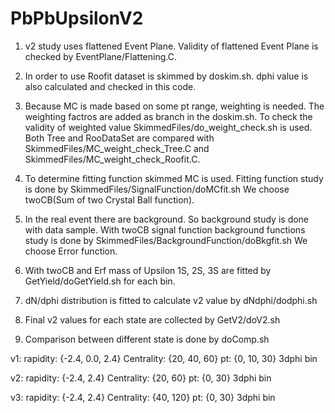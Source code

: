 # PbPbUpsilonV2

1. v2 study uses flattened Event Plane.
	Validity of flattened Event Plane is checked by EventPlane/Flattening.C.

2. In order to use Roofit dataset is skimmed by doskim.sh.
	dphi value is also calculated and checked in this code.

3. Because MC is made based on some pt range, weighting is needed.
	The weighting factros are added as branch in the doskim.sh.
	To check the validity of weighted value SkimmedFiles/do_weight_check.sh is used.
	Both Tree and RooDataSet are compared with SkimmedFiles/MC_weight_check_Tree.C and SkimmedFiles/MC_weight_check_Roofit.C.

4. To determine fitting function skimmed MC is used.
	Fitting function study is done by SkimmedFiles/SignalFunction/doMCfit.sh
	We choose twoCB(Sum of two Crystal Ball function).

5. In the real event there are background. So background study is done with data sample.
	With twoCB signal function background functions study is done by SkimmedFiles/BackgroundFunction/doBkgfit.sh
	We choose Error function.

6. With twoCB and Erf mass of Upsilon 1S, 2S, 3S are fitted by GetYield/doGetYield.sh for each bin.

7. dN/dphi distribution is fitted to calculate v2 value by dNdphi/dodphi.sh

8. Final v2 values for each state are collected by GetV2/doV2.sh

9. Comparison between different state is done by doComp.sh

v1:
rapidity: {-2.4, 0.0, 2.4}
Centrality: {20, 40, 60}
pt: {0, 10, 30}
3dphi bin

v2:
rapidity: {-2.4, 2.4}
Centrality: {20, 60}
pt: {0, 30}
3dphi bin

v3:
rapidity: {-2.4, 2.4}
Centrality: {40, 120}
pt: {0, 30}
3dphi bin
